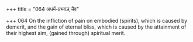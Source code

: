 +++
title = "064 अधर्म-प्रभवञ् चैव"

+++
064	On the infliction of pain on embodied (spirits), which is caused by demerit, and the gain of eternal bliss, which is caused by the attainment of their highest aim, (gained through) spiritual merit.